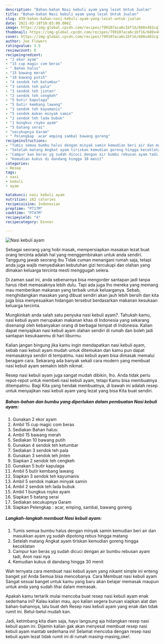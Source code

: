 ```yaml
---
description: "Bahan-bahan Nasi kebuli ayam yang lezat Untuk Jualan"
title: "Bahan-bahan Nasi kebuli ayam yang lezat Untuk Jualan"
slug: 839-bahan-bahan-nasi-kebuli-ayam-yang-lezat-untuk-jualan
date: 2021-03-18T10:03:00.006Z
image: https://img-global.cpcdn.com/recipes/799107aca6c1bf16/680x482cq70/nasi-kebuli-ayam-foto-resep-utama.jpg
thumbnail: https://img-global.cpcdn.com/recipes/799107aca6c1bf16/680x482cq70/nasi-kebuli-ayam-foto-resep-utama.jpg
cover: https://img-global.cpcdn.com/recipes/799107aca6c1bf16/680x482cq70/nasi-kebuli-ayam-foto-resep-utama.jpg
author: Joe Flowers
ratingvalue: 3.5
reviewcount: 8
recipeingredient:
- "2 ekor ayam"
- "15 cup magic com beras"
- " Bahan halus"
- "15 bawang merah"
- "10 bawang putih"
- "4 sendok teh ketumbar"
- "3 sendok teh pala"
- "3 sendok teh jinten"
- "2 sendok teh cengkeh"
- "5 butir kapulaga"
- "5 butir kembang lawang"
- "3 sendok teh kayumanis"
- "5 sendok makan minyak samin"
- "2 sendok teh lada bubuk"
- "1 bungkus royko ayam"
- "5 batang serai"
- "secukupnya Garam"
- " Pelengkap  acar emping sambal bawang goreng"
recipeinstructions:
- "Tumis semua bumbu halus dengan minyak samin kemudian beri air dan masukkan ayam yg sudah dipotong rebus hingga matang"
- "Setelah matang Angkat ayam tiriskan kemudian goreng hingga kecoklatan"
- "Campur kan beras yg sudah dicuci dengan air bumbu rebusan ayam tadi, Aron nasi nya"
- "Kemudian kukus di dandang hingga 30 menit"
categories:
- Resep
tags:
- nasi
- kebuli
- ayam

katakunci: nasi kebuli ayam 
nutrition: 162 calories
recipecuisine: Indonesian
preptime: "PT17M"
cooktime: "PT47M"
recipeyield: "4"
recipecategory: Dinner

---
```



![Nasi kebuli ayam](https://img-global.cpcdn.com/recipes/799107aca6c1bf16/680x482cq70/nasi-kebuli-ayam-foto-resep-utama.jpg)

Sebagai seorang yang hobi masak, mempersiapkan masakan lezat buat orang tercinta adalah hal yang menggembirakan untuk anda sendiri. Tanggung jawab seorang ibu Tidak cuman menangani rumah saja, tetapi anda juga wajib menyediakan kebutuhan gizi tercukupi dan olahan yang dimakan keluarga tercinta mesti menggugah selera.

Di zaman  saat ini, anda sebenarnya bisa mengorder santapan jadi tanpa harus ribet memasaknya lebih dulu. Tapi ada juga lho mereka yang memang mau memberikan makanan yang terbaik untuk keluarganya. Sebab, menghidangkan masakan yang dibuat sendiri akan jauh lebih bersih dan kita juga bisa menyesuaikan hidangan tersebut berdasarkan makanan kesukaan keluarga tercinta. 



Mungkinkah anda salah satu penyuka nasi kebuli ayam?. Tahukah kamu, nasi kebuli ayam merupakan makanan khas di Indonesia yang sekarang disenangi oleh kebanyakan orang di berbagai tempat di Indonesia. Kalian dapat menyajikan nasi kebuli ayam olahan sendiri di rumah dan boleh jadi santapan kesukaanmu di hari liburmu.

Kalian jangan bingung jika kamu ingin mendapatkan nasi kebuli ayam, sebab nasi kebuli ayam mudah untuk ditemukan dan kamu pun dapat memasaknya sendiri di tempatmu. nasi kebuli ayam bisa dimasak memalui beragam cara. Sekarang ada banyak sekali cara modern yang membuat nasi kebuli ayam semakin lebih nikmat.

Resep nasi kebuli ayam juga sangat mudah dibikin, lho. Anda tidak perlu repot-repot untuk membeli nasi kebuli ayam, tetapi Kamu bisa membuatnya ditempatmu. Bagi Kita yang hendak membuatnya, di bawah ini adalah resep untuk menyajikan nasi kebuli ayam yang lezat yang bisa Kita buat sendiri.

<!--inarticleads1-->

##### Bahan-bahan dan bumbu yang diperlukan dalam pembuatan Nasi kebuli ayam:

1. Gunakan 2 ekor ayam
1. Ambil 15 cup magic com beras
1. Sediakan  Bahan halus:
1. Ambil 15 bawang merah
1. Sediakan 10 bawang putih
1. Gunakan 4 sendok teh ketumbar
1. Sediakan 3 sendok teh pala
1. Gunakan 3 sendok teh jinten
1. Siapkan 2 sendok teh cengkeh
1. Gunakan 5 butir kapulaga
1. Ambil 5 butir kembang lawang
1. Siapkan 3 sendok teh kayumanis
1. Ambil 5 sendok makan minyak samin
1. Ambil 2 sendok teh lada bubuk
1. Ambil 1 bungkus royko ayam
1. Siapkan 5 batang serai
1. Sediakan secukupnya Garam
1. Siapkan  Pelengkap : acar, emping, sambal, bawang goreng




<!--inarticleads2-->

##### Langkah-langkah membuat Nasi kebuli ayam:

1. Tumis semua bumbu halus dengan minyak samin kemudian beri air dan masukkan ayam yg sudah dipotong rebus hingga matang
1. Setelah matang Angkat ayam tiriskan kemudian goreng hingga kecoklatan
1. Campur kan beras yg sudah dicuci dengan air bumbu rebusan ayam tadi, Aron nasi nya
1. Kemudian kukus di dandang hingga 30 menit




Wah ternyata cara membuat nasi kebuli ayam yang nikamt simple ini enteng banget ya! Anda Semua bisa mencobanya. Cara Membuat nasi kebuli ayam Sangat sesuai banget untuk kamu yang baru akan belajar memasak maupun untuk anda yang sudah lihai dalam memasak.

Apakah kamu tertarik mulai mencoba buat resep nasi kebuli ayam enak sederhana ini? Kalau kalian mau, ayo kalian segera buruan siapkan alat dan bahan-bahannya, lalu buat deh Resep nasi kebuli ayam yang enak dan tidak rumit ini. Betul-betul mudah kan. 

Jadi, ketimbang kita diam saja, hayo langsung aja hidangkan resep nasi kebuli ayam ini. Dijamin kalian gak akan menyesal membuat resep nasi kebuli ayam mantab sederhana ini! Selamat mencoba dengan resep nasi kebuli ayam lezat tidak rumit ini di rumah masing-masing,oke!.

